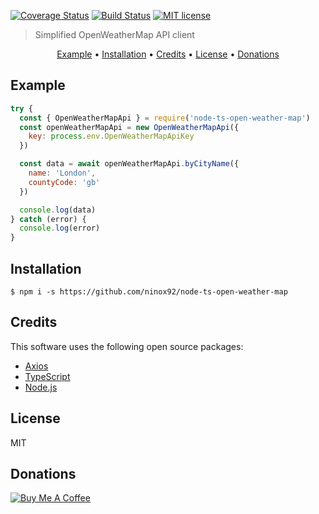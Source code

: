 [![Coverage Status](https://coveralls.io/repos/github/ovaar/node-ts-open-weather-map/badge.svg?branch=master)](https://coveralls.io/github/ovaar/node-ts-open-weather-map?branch=master)
[![Build Status](https://travis-ci.org/ovaar/node-ts-open-weather-map.svg?branch=master)](https://travis-ci.org/ovaar/node-ts-open-weather-map)
[![MIT license](http://img.shields.io/badge/license-MIT-brightgreen.svg)](http://opensource.org/licenses/MIT)

> Simplified OpenWeatherMap API client

<p align="center">
  <a href="#example">Example</a> •
  <a href="#key-features">Installation</a> •
  <a href="#credits">Credits</a> •
  <a href="#license">License</a> •
  <a href="#donations">Donations</a>
</p>

## Example

```javascript
try {
  const { OpenWeatherMapApi } = require('node-ts-open-weather-map')
  const openWeatherMapApi = new OpenWeatherMapApi({
    key: process.env.OpenWeatherMapApiKey
  })

  const data = await openWeatherMapApi.byCityName({
    name: 'London',
    countyCode: 'gb'
  })

  console.log(data)
} catch (error) {
  console.log(error)
}
```

## Installation

```
$ npm i -s https://github.com/ninox92/node-ts-open-weather-map
```

## Credits

This software uses the following open source packages:

- [Axios](https://github.com/axios/axios)
- [TypeScript](https://www.typescriptlang.org/)
- [Node.js](https://nodejs.org/)

## License

MIT

## Donations

[![Buy Me A Coffee](https://www.buymeacoffee.com/assets/img/custom_images/yellow_img.png)](https://www.buymeacoffee.com/btVGTv4zM)
